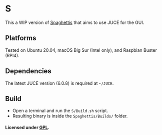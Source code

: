 
# S

This a WIP version of [Spaghettis](https://github.com/Spaghettis/Spaghettis) that aims to use JUCE for the GUI.

## Platforms

Tested on Ubuntu 20.04, macOS Big Sur (Intel only), and Raspbian Buster (RPI4).
        
## Dependencies

The latest JUCE version (6.0.8) is required at `~/JUCE`.

## Build

- Open a terminal and run the `S/Build.sh` script.
- Resulting binary is inside the `Spaghettis/Builds/` folder.

#### Licensed  under [GPL](https://opensource.org/licenses/GPL-3.0).
